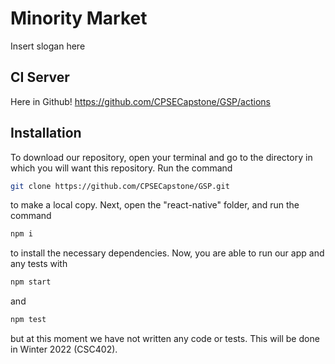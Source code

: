 # Minority Market

Insert slogan here

## CI Server

Here in Github! https://github.com/CPSECapstone/GSP/actions

## Installation

To download our repository, open your terminal and go to the directory in which you will want this repository. Run the command 
```bash
git clone https://github.com/CPSECapstone/GSP.git
```
to make a local copy. Next, open the "react-native" folder, and run the command
```bash
npm i
```
to install the necessary dependencies. Now, you are able to run our app and any tests with
 ```bash
 npm start
 ```
 and 
 ```bash
 npm test
 ```
but at this moment we have not written any code or tests. This will be done in Winter 2022 (CSC402).
